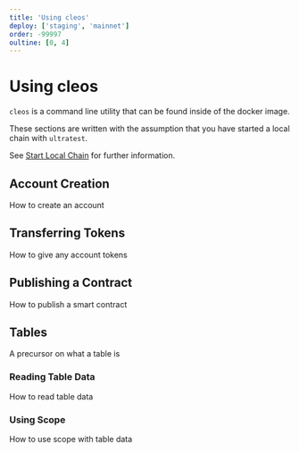 ```yaml
---
title: 'Using cleos'
deploy: ['staging', 'mainnet']
order: -99997
oultine: [0, 4]
---
```


# Using cleos

`cleos` is a command line utility that can be found inside of the docker image.

These sections are written with the assumption that you have started a local chain with `ultratest`.

See [Start Local Chain](./start-local-chain.md) for further information.

## Account Creation

How to create an account

## Transferring Tokens

How to give any account tokens

## Publishing a Contract

How to publish a smart contract

## Tables

A precursor on what a table is

### Reading Table Data

How to read table data

### Using Scope

How to use scope with table data


